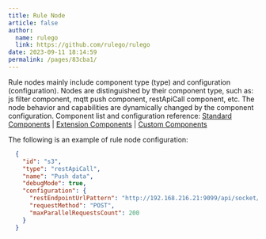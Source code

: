 ```yaml
---
title: Rule Node
article: false
author: 
  name: rulego
  link: https://github.com/rulego/rulego
date: 2023-09-11 18:14:59
permalink: /pages/83cba1/
---
```


Rule nodes mainly include component type (type) and configuration (configuration). Nodes are distinguished by their component type, such as: js filter component, mqtt push component, restApiCall component, etc. The node behavior and capabilities are dynamically changed by the component configuration.
Component list and configuration reference: [Standard Components](/en/pages/88fc3c/) | [Extension Components](/en/pages/d7fc43/) | [Custom Components](/en/pages/caed1b/)

The following is an example of rule node configuration:
```json
  {
    "id": "s3",
    "type": "restApiCall",
    "name": "Push data",
    "debugMode": true,
    "configuration": {
      "restEndpointUrlPattern": "http://192.168.216.21:9099/api/socket/msg",
      "requestMethod": "POST",
      "maxParallelRequestsCount": 200
    }
  }
```